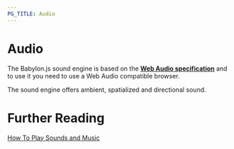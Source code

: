 ```yaml
---
PG_TITLE: Audio
---
```

# Audio

The Babylon.js sound engine is based on the [**Web Audio specification**](http://webaudio.github.io/web-audio-api/) and to use it you need to use a Web Audio compatible browser. 

The sound engine offers ambient, spatialized and directional sound. 

# Further Reading

[How To Play Sounds and Music](/How_To/Playing_sounds_and_music)


